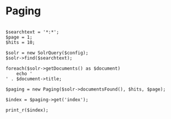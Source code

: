 Paging
======

<pre><code>
$searchtext = '*:*';
$page = 1;
$hits = 10;

$solr = new SolrQuery($config);
$solr->find($searchtext);

foreach($solr->getDocuments() as $document)
    echo '<br/>' . $document->title;

$paging = new Paging($solr->documentsFound(), $hits, $page);

$index = $paging->get('index');

print_r($index);
</code></pre>